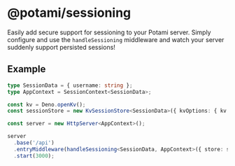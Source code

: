 # @potami/sessioning

Easily add secure support for sessioning to your Potami server. Simply configure and use the `handleSessioning` middleware and watch your server suddenly support persisted sessions!

## Example

```ts
type SessionData = { username: string };
type AppContext = SessionContext<SessionData>;

const kv = Deno.openKv();
const sessionStore = new KvSessionStore<SessionData>({ kvOptions: { kv }});

const server = new HttpServer<AppContext>();

server
  .base('/api') 
  .entryMiddleware(handleSessioning<SessionData, AppContext>({ store: sessionStore }))
  .start(3000);

```